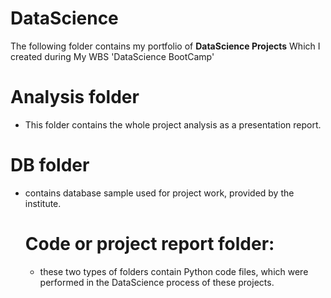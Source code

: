 # DataScience
The following folder contains my portfolio of **DataScience Projects** Which I created during My WBS 'DataScience BootCamp'

# Analysis folder
  * This folder contains the whole project analysis as a presentation report.
# DB folder 
 * contains database sample used for project work, provided by the institute.

   # Code or project report folder:
     * these two types of folders contain Python code files, which were performed in the DataScience process of these projects.
